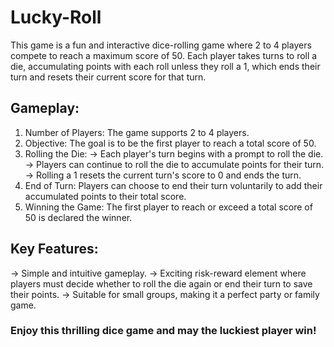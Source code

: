 # Lucky-Roll
This game is a fun and interactive dice-rolling game where 2 to 4 players compete to reach a maximum score of 50. Each player takes turns to roll a die, accumulating points with each roll unless they roll a 1, which ends their turn and resets their current score for that turn.

## Gameplay:
1. Number of Players: The game supports 2 to 4 players.
2. Objective: The goal is to be the first player to reach a total score of 50.
3. Rolling the Die:
    -> Each player's turn begins with a prompt to roll the die.
    -> Players can continue to roll the die to accumulate points for their turn.
    -> Rolling a 1 resets the current turn's score to 0 and ends the turn.
4. End of Turn: Players can choose to end their turn voluntarily to add their accumulated points to their total score.
5. Winning the Game: The first player to reach or exceed a total score of 50 is declared the winner.

## Key Features:
-> Simple and intuitive gameplay.
-> Exciting risk-reward element where players must decide whether to roll the die again or end their turn to save their points.
-> Suitable for small groups, making it a perfect party or family game.

### Enjoy this thrilling dice game and may the luckiest player win!
